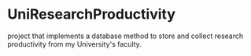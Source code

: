 # UniResearchProductivity
 project that implements a database method to store and collect research productivity from my University's faculty. 
